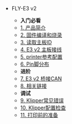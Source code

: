 * FLY-E3 v2

  * **入门必看**
  * [1. 产品简介](/board/fly_e3_v2/README.md)
  * [2. 固件编译和烧录](/board/fly_e3_v2/firmware.md)
  * [3. 读取主板ID](/board/fly_e3_v2/readid.md)
  * [4. E3 v2 主板接线](/board/fly_e3_v2/wiring.md)
  * [5. printer参考配置](/board/fly_e3_v2/cfg.md)
  * [6. Pin脚分布](/board/fly_e3_v2/pins.md)
  * **进阶**
  * [7. E3 v2 桥接CAN](/board/fly_e3_v2/canbridge.md)
  * [8. 相关链接](/board/fly_e3_v2/link.md)
  * **调试**
  * [9. Klipper常见错误](/board/fly_e3_v2/klipper_erro.md)
  * [10. Klipper配置检查](/board/fly_e3_v2/klipper_check.md)
  * [11. 打印前的准备](/board/fly_e3_v2/print_prepare.md)

